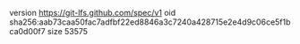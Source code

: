version https://git-lfs.github.com/spec/v1
oid sha256:aab73caa50fac7adfbf22ed8846a3c7240a428715e2e4d9c06ce5f1bca0d00f7
size 53575
